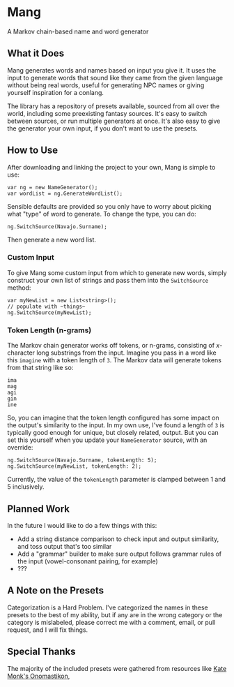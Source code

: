 # Mang
A Markov chain-based name and word generator

## What it Does
Mang generates words and names based on input you give it. It uses the input to generate words that sound like they came from the given language without being real words, useful for generating NPC names or giving yourself inspiration for a conlang.

The library has a repository of presets available, sourced from all over the world, including some preexisting fantasy sources. It's easy to switch between sources, or run multiple generators at once. It's also easy to give the generator your own input, if you don't want to use the presets.

## How to Use
After downloading and linking the project to your own, Mang is simple to use:
```
var ng = new NameGenerator();
var wordList = ng.GenerateWordList();
```

Sensible defaults are provided so you only have to worry about picking what "type" of word to generate. To change the type, you can do:
```
ng.SwitchSource(Navajo.Surname);
```

Then generate a new word list.

### Custom Input
To give Mang some custom input from which to generate new words, simply construct your own list of strings and pass them into the `SwitchSource` method:
```
var myNewList = new List<string>();
// populate with ~things~
ng.SwitchSource(myNewList);
```

### Token Length (n-grams)
The Markov chain generator works off tokens, or n-grams, consisting of *x*-character long substrings from the input. Imagine you pass in a word like this `imagine` with a token length of `3`. The Markov data will generate tokens from that string like so:
```
ima
mag
agi
gin
ine
```

So, you can imagine that the token length configured has some impact on the output's similarity to the input. In my own use, I've found a length of `3` is typically good enough for unique, but closely related, output. But you can set this yourself when you update your `NameGenerator` source, with an override:
```
ng.SwitchSource(Navajo.Surname, tokenLength: 5);
ng.SwitchSource(myNewList, tokenLength: 2);
```

Currently, the value of the `tokenLength` parameter is clamped between 1 and 5 inclusively.

## Planned Work
In the future I would like to do a few things with this:

* Add a string distance comparison to check input and output similarity, and toss output that's too similar
* Add a "grammar" builder to make sure output follows grammar rules of the input (vowel-consonant pairing, for example)
* ???

## A Note on the Presets
Categorization is a Hard Problem. I've categorized the names in these presets to the best of my ability, but if any are in the wrong category or the category is mislabeled, please correct me with a comment, email, or pull request, and I will fix things.

## Special Thanks
The majority of the included presets were gathered from resources like [Kate Monk's Onomastikon](https://tekeli.li/onomastikon/index.html),